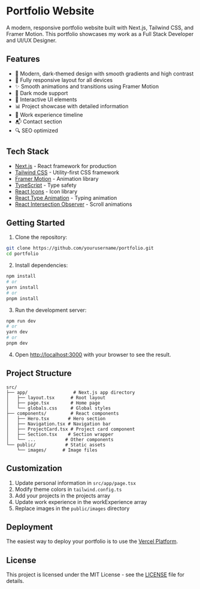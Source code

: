 # Portfolio Website

A modern, responsive portfolio website built with Next.js, Tailwind CSS, and Framer Motion. This portfolio showcases my work as a Full Stack Developer and UI/UX Designer.

## Features

- 🎨 Modern, dark-themed design with smooth gradients and high contrast
- 📱 Fully responsive layout for all devices
- ✨ Smooth animations and transitions using Framer Motion
- 🌙 Dark mode support
- 🎯 Interactive UI elements
- 📊 Project showcase with detailed information
- 💼 Work experience timeline
- 📬 Contact section
- 🔍 SEO optimized

## Tech Stack

- [Next.js](https://nextjs.org/) - React framework for production
- [Tailwind CSS](https://tailwindcss.com/) - Utility-first CSS framework
- [Framer Motion](https://www.framer.com/motion/) - Animation library
- [TypeScript](https://www.typescriptlang.org/) - Type safety
- [React Icons](https://react-icons.github.io/react-icons/) - Icon library
- [React Type Animation](https://github.com/wrongakram/react-type-animation) - Typing animation
- [React Intersection Observer](https://github.com/thebuilder/react-intersection-observer) - Scroll animations

## Getting Started

1. Clone the repository:
```bash
git clone https://github.com/yourusername/portfolio.git
cd portfolio
```

2. Install dependencies:
```bash
npm install
# or
yarn install
# or
pnpm install
```

3. Run the development server:
```bash
npm run dev
# or
yarn dev
# or
pnpm dev
```

4. Open [http://localhost:3000](http://localhost:3000) with your browser to see the result.

## Project Structure

```
src/
├── app/                 # Next.js app directory
│   ├── layout.tsx      # Root layout
│   ├── page.tsx        # Home page
│   └── globals.css     # Global styles
├── components/         # React components
│   ├── Hero.tsx       # Hero section
│   ├── Navigation.tsx # Navigation bar
│   ├── ProjectCard.tsx # Project card component
│   ├── Section.tsx    # Section wrapper
│   └── ...           # Other components
└── public/           # Static assets
    └── images/      # Image files
```

## Customization

1. Update personal information in `src/app/page.tsx`
2. Modify theme colors in `tailwind.config.ts`
3. Add your projects in the projects array
4. Update work experience in the workExperience array
5. Replace images in the `public/images` directory

## Deployment

The easiest way to deploy your portfolio is to use the [Vercel Platform](https://vercel.com/new?utm_medium=default-template&filter=next.js&utm_source=create-next-app&utm_campaign=create-next-app-readme).

## License

This project is licensed under the MIT License - see the [LICENSE](LICENSE) file for details.
